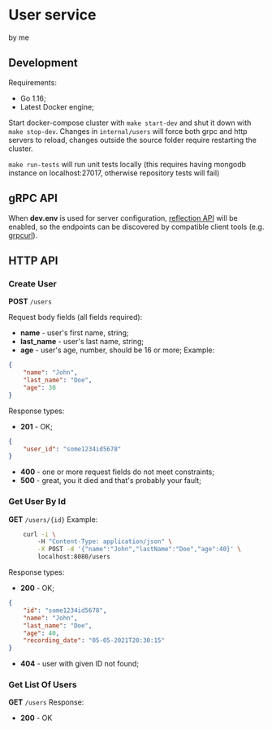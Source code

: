 # User service
by me

## Development
Requirements:
- Go 1.16;
- Latest Docker engine;

Start docker-compose cluster with `make start-dev` and shut it down with `make stop-dev`. Changes in `internal/users` will force both grpc and http servers to reload, changes outside the source folder require restarting the cluster.

`make run-tests` will run unit tests locally (this requires having mongodb instance on localhost:27017, otherwise repository tests will fail)

## gRPC API
When **dev.env** is used for server configuration, [reflection API](https://github.com/grpc/grpc/blob/master/doc/server-reflection.md) will be enabled, so the endpoints can be discovered by compatible client tools (e.g. [grpcurl](https://github.com/fullstorydev/grpcurl)).

## HTTP API
### Create User
**POST** `/users`

Request body fields (all fields required):
- **name** - user's first name, string;
- **last_name** - user's last name, string;
- **age** - user's age, number, should be 16 or more;
Example:
```json
{
    "name": "John",
    "last_name": "Doe",
    "age": 30
}
```
Response types:
- **201** - OK;
```json
{
    "user_id": "some1234id5678"
}
```
- **400** - one or more request fields do not meet constraints;
- **500** - great, you it died and that's probably your fault;

### Get User By Id
**GET** `/users/{id}`
Example:
```sh
    curl -i \                                        
        -H "Content-Type: application/json" \
        -X POST -d '{"name":"John","lastName":"Doe","age":40}' \
        localhost:8080/users
```
Response types:
- **200** - OK;
```json
{
    "id": "some1234id5678",
    "name": "John",
    "last_name": "Doe",
    "age": 40,
    "recording_date": "05-05-2021T20:30:15"
}
```
- **404** - user with given ID not found;


### Get List Of Users
**GET** `/users`
Response:
- **200** - OK


